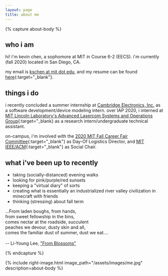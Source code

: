 ```yaml
---
layout: page
title: about me
---
```




{% capture about-body %}

who i am
--------

hi! i'm kevin chen, a sophomore at MIT in Course 6-2 (EECS). i'm currently (fall 2020) located in San Diego, CA.

my email is [kschen at mit dot edu](mailto:kschen@mit.edu), and my resume can be found [here](/resume/){:target="_blank"}. 

things i do
-----------

i recently concluded a summer internship at [Cambridge Electronics, Inc.](http://www.gantechnology.com/) as a software development/device modeling intern. over IAP 2020, i interned at [MIT Lincoln Laboratory's Advanced Lasercom Systems and Operations Group](https://www.ll.mit.edu/r-d/communication-systems/advanced-lasercom-systems-and-operations){:target="_blank} as a research intern/undergraduate technical assistant.

on-campus, i'm involved with the [2020 MIT Fall Career Fair Committee](https://career-fair.mit.edu/){:target="_blank"} as Day-Of Logistics Director, and [MIT IEEE/ACM](http://ieeeacm.mit.edu/){:target="_blank"} as Social Chair.


what i've been up to recently
-----------------------------

* taking (socially-distanced) evening walks
* looking for pink/purple/red sunsets
* keeping a "virtual diary" of sorts
* creating what is essentially an industrialized river valley civilization in minecraft with friends
* thinking (stressing) about fall term


<p class="message">
...From laden boughs, from hands,<br>
from sweet fellowship in the bins,<br>
comes nectar at the roadside, succulent<br>
peaches we devour, dusty skin and all,<br>
comes the familiar dust of summer, dust we eat....<br><br>
-- Li-Young Lee, <a href="https://www.poetryfoundation.org/poems/43012/from-blossoms" target="_blank">"From Blossoms"</a>
  </p>
{% endcapture %}

{% include right-image.html image_path="/assets/images/me.jpg" description=about-body %}


